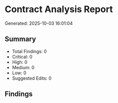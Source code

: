 # Contract Analysis Report
Generated: 2025-10-03 16:01:04

## Summary
- Total Findings: 0
- Critical: 0
- High: 0
- Medium: 0
- Low: 0
- Suggested Edits: 0

## Findings


